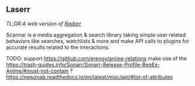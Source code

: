 ## Laserr
*TL;DR A web version of [Radarr](https://github.com/Radarr/Radarr)*

Scannar is a media aggregation & search library taking simple user related behaviors like searches, watchlists & more and make API calls to plugins for accurate results related to the interactions.


TODO: 
support https://github.com/erengy/anime-relations
make use of the https://trash-guides.info/Sonarr/Sonarr-Release-Profile-RegEx-Anime/#must-not-contain ?
https://newznab.readthedocs.io/en/latest/misc/api/#list-of-attributes
